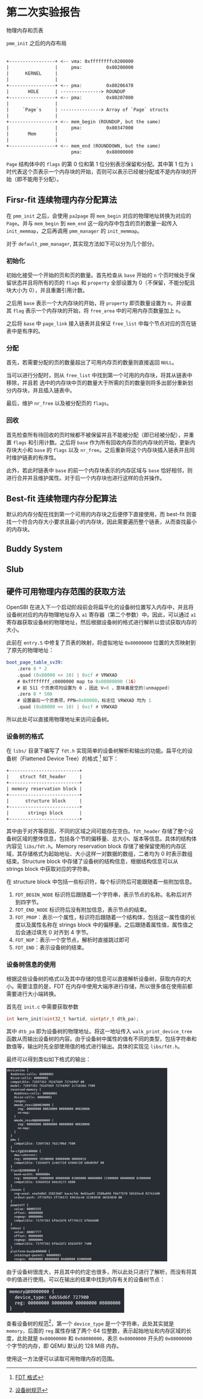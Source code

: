 # 第二次实验报告

物理内存和页表

`pmm_init` 之后的内存布局

```text

+-----------------+ <-- vma: 0xffffffffc0200000
|                 |     pma:         0x80200000
|      KERNEL     |
|                 |
+-----------------+ <-- pma:         0x80206470
|       HOLE      | ---------------> ROUNDUP
+-----------------+ <-- pma:         0x80207000
|                 |
|     `Page`s     | ---------------> Array of `Page` structs
|                 |
+-----------------+ <-- mem_begin (ROUNDUP, but the same)
|                 |     pma:         0x80347000
|       Mem       |
|                 |
+-----------------+ <-- mem_end (ROUNDDOWN, but the same)
                        pma:         0x88000000
```

`Page` 结构体中的 `flags` 的第 0 位和第 1 位分别表示保留和分配。其中第 1 位为 `1` 时代表这个页表示一个内存块的开始，否则可以表示已经被分配或不是内存块的开始（即不能用于分配）。

## Firsr-fit 连续物理内存分配算法

在 `pmm_init` 之后，会使用 `pa2page` 将 `mem_begin` 对应的物理地址转换为对应的 `Page`。并与 `mem_begin` 到 `mem_end` 这一段内存中包含的页的数量一起传入 `init_memmap`，之后再调用 `pmm_manager` 的 `init_memmap`。

对于 `default_pmm_manager`, 其实现方法如下可以分为几个部分。

### 初始化

初始化接受一个开始的页和页的数量。首先检查从 `base` 开始的 `n` 个页时候处于保留状态并且将所有的页的 `flags` 和 `property` 全部设置为 0（不保留，不能分配且块大小为 0），并且重置引用计数。

之后用 `base` 表示一个大内存块的开始，将 `property` 即页数量设置为 `n`，并设置其 `flag` 表示一个内存块的开始，将 `free_area` 中的可用内存页数量加上 `n`。

之后将 `base` 中 `page_link` 接入链表并且保证 `free_list` 中每个节点对应的页在链表中是有序的。

### 分配

首先，若需要分配的页的数量超出了可用内存页的数量则直接返回 `NULL`。

当可以进行分配时，则从 `free_list` 中找到第一个可用的内存块，将其从链表中移除，并且若 选中的内存块中页的数量大于所需的页的数量则将多出部分重新划分内存块，并且插入链表中。

最后，维护 `nr_free` 以及被分配页的 `flags`。

### 回收

首先检查所有待回收的页时候都不被保留并且不能被分配（即已经被分配），并重置 `flags` 和引用计数。之后将 `base` 作为所有回收内存页的内存块的开始，更新内存块大小和 `base` 的 `flags` 以及 `nr_free`。之后重新将这个内存块插入链表并且同时维护链表的有序性。

此外，若此时链表中 `base` 的前一个内存块表示的内存区域与 `base` 恰好相邻，则进行合并并且维护属性。对于后一个内存块也进行这样的合并操作。

## Best-fit 连续物理内存分配算法

默认的内存分配在找到第一个可用的内存块之后便停下直接使用，而 best-fit 则查找一个符合内存大小要求且最小的内存块，因此需要遍历整个链表，从而查找最小的内存块。

## Buddy System

## Slub

## 硬件可用物理内存范围的获取方法

OpenSBI 在进入下一个启动阶段前会将扁平化的设备树位置写入内存中，并且将设备树对应的内存物理地址存入 `a1` 寄存器（第二个参数）中。因此，可以通过 `a1` 寄存器获取设备树的物理地址，然后根据设备树的格式进行解析以尝试获取内存的大小。

此前在 `entry.S` 中修复了页表的映射，将虚拟地址 `0x80000000` 位置的大页映射到了原先的物理地址：

```asm
boot_page_table_sv39:
    .zero 8 * 2
    .quad (0x80000 << 10) | 0xcf # VRWXAD
    # 0xffffffff_c0000000 map to 0x80000000 (1G)
    # 前 511 个页表项均设置为 0 ，因此 V=0 ，意味着是空的(unmapped)
    .zero 8 * 508
    # 设置最后一个页表项，PPN=0x80000，标志位 VRWXAD 均为 1
    .quad (0x80000 << 10) | 0xcf # VRWXAD
```

所以此处可以直接用物理地址来访问设备树。

### 设备树的格式

在 `libs/` 目录下编写了 `fdt.h` 实现简单的设备树解析和输出的功能。扁平化的设备树（Flattened Device Tree）的格式 [^1] 如下：

[^1]: [FDT 格式](https://devicetree-specification.readthedocs.io/en/stable/flattened-format.html)

```text
+--------------------------+
|    struct fdt_header     |
+--------------------------+
| memory reservation block |
+--------------------------+
|      structure block     |
+--------------------------+
|       strings block      |
+--------------------------+
```

其中由于对齐等原因，不同的区域之间可能存在空白。`fdt_header` 存储了整个设备树区域的整体信息，包括各个节的偏移量、总大小、版本等信息。具体的结构体内容见 `libs/fdt.h`。Memory reservation block 存储了被保留使用的内存区域，其存储格式为起始地址、大小这样一对数据的数组，二者均为 0 时表示数组结束。Structure block 中存储了设备树的结构信息，根据结构信息可以从 strings block 中获取对应的字符串。

在 structure block 中包括一些标识符，每个标识符后可能跟随着一些附加信息。

1. `FDT_BEGIN_NODE` 标识符后跟随着一个字符串，表示节点的名称。名称后对齐到四字节。
2. `FDT_END_NODE` 标识符后没有附加信息，表示节点的结束。
3. `FDT_PROP`：表示一个属性，标识符后跟随着一个结构体，包括这一属性值的长度以及属性名称在 strings block 中的偏移量。之后跟随着属性值，属性值之后会通过填充 0 对齐到 4 字节。
4. `FDT_NOP`：表示一个空节点，解析时直接跳过即可
5. `FDT_END`：表示设备树的结束。

### 设备树信息的使用

根据这些设备树的格式以及其中存储的信息可以直接解析设备树，获取内存的大小。需要注意的是，FDT 在内存中使用大端序进行存储，所以很多值在使用前都需要进行大小端转换。

首先在 `init.c` 中需要获取参数

```c
int kern_init(uint32_t hartid, uintptr_t dtb_pa);
```

其中 `dtb_pa` 即为设备树的物理地址。将这一地址传入 `walk_print_device_tree` 函数从而输出设备树的内容。由于设备树中属性的值有不同的类型，包括字符串和数值等，输出时先全部使用值的格式进行输出。具体的实现见 `libs/fdt.h`。

最终可以得到类似如下格式的输出：

<img src="./report-lab2.assets/image-20231009092351154.png" alt="image-20231009092351154" style="zoom:50%;" />

由于设备树很庞大，并且其中的约定也很多，所以此处只进行了解析，而没有将其中的值进行使用。可以在输出的结果中找到内存有关的设备树节点：

<img src="./report-lab2.assets/image-20231009092507658.png" alt="image-20231009092507658" style="zoom:50%;" />

查看设备树的规范[^2]，第一个 `device_type` 是一个字符串，此处其实就是 `memory`，后面的 `reg` 属性存储了两个 64 位整数，表示起始地址和内存区域的长度，此处就是 `0x80000000` 和 `0x08000000`，表示 `0x80000000` 开头的 `0x08000000` 个字节的内存，即 QEMU 默认的 128 MiB 内存。

[^2]: [设备树规范](https://devicetree-specification.readthedocs.io/en/stable/index.html)

使用这一方法便可以读取可用物理内存的范围。
